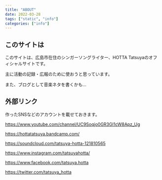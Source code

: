 ```yaml
---
title: "ABOUT"
date: 2022-03-28
tags: ["static", "info"]
categories: ["info"]
---
```


## このサイトは

このサイトは、広島市在住のシンガーソングライター、HOTTA Tatsuyaのオフィシャルサイトです。

主に活動の記録・広報のために使おうと思っています。

また、ブログとして音楽ネタを書くかも…

## 外部リンク
作ったSNSなどのアカウントを載せておきます。

https://www.youtube.com/channel/UC9Soqjo0GR3GI1cW8Apz_Ug

https://hottatatsuya.bandcamp.com/

https://soundcloud.com/tatsuya-hotta-121810565

https://www.instagram.com/tatsuyahotta/

https://www.facebook.com/tatsuya.hotta

https://twitter.com/tatsuya_hotta